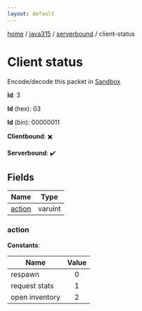 ```yaml
---
layout: default
---
```


[home](/)  /  [java315](/protocol/java315)  /  [serverbound](/protocol/java315/serverbound)  /  client-status

# Client status

Encode/decode this packet in [Sandbox](../../../sandbox/java315#Serverbound.ClientStatus)

**Id**: 3

**Id** (hex): 03

**Id** (bin): 00000011

**Clientbound**: ✖️

**Serverbound**: ✔️

## Fields

Name | Type
---|---
[action](#action) | varuint

### action

**Constants**:

Name | Value
---|:---:
respawn | 0
request stats | 1
open inventory | 2

